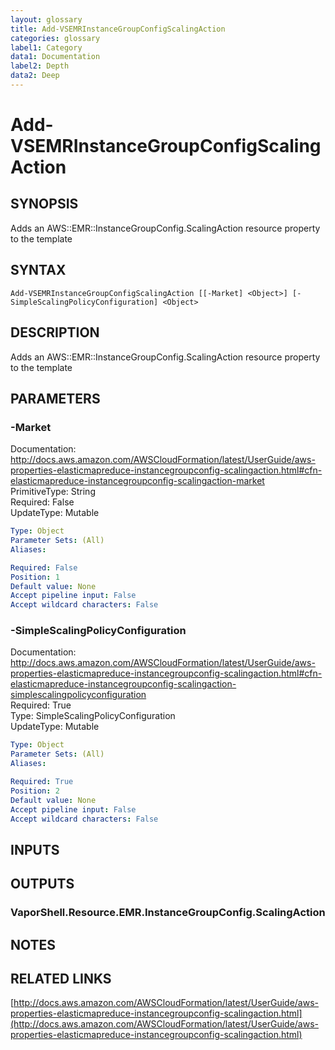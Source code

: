 ```yaml
---
layout: glossary
title: Add-VSEMRInstanceGroupConfigScalingAction
categories: glossary
label1: Category
data1: Documentation
label2: Depth
data2: Deep
---
```


# Add-VSEMRInstanceGroupConfigScalingAction

## SYNOPSIS
Adds an AWS::EMR::InstanceGroupConfig.ScalingAction resource property to the template

## SYNTAX

```
Add-VSEMRInstanceGroupConfigScalingAction [[-Market] <Object>] [-SimpleScalingPolicyConfiguration] <Object>
```

## DESCRIPTION
Adds an AWS::EMR::InstanceGroupConfig.ScalingAction resource property to the template

## PARAMETERS

### -Market
Documentation: http://docs.aws.amazon.com/AWSCloudFormation/latest/UserGuide/aws-properties-elasticmapreduce-instancegroupconfig-scalingaction.html#cfn-elasticmapreduce-instancegroupconfig-scalingaction-market    
PrimitiveType: String    
Required: False    
UpdateType: Mutable

```yaml
Type: Object
Parameter Sets: (All)
Aliases: 

Required: False
Position: 1
Default value: None
Accept pipeline input: False
Accept wildcard characters: False
```

### -SimpleScalingPolicyConfiguration
Documentation: http://docs.aws.amazon.com/AWSCloudFormation/latest/UserGuide/aws-properties-elasticmapreduce-instancegroupconfig-scalingaction.html#cfn-elasticmapreduce-instancegroupconfig-scalingaction-simplescalingpolicyconfiguration    
Required: True    
Type: SimpleScalingPolicyConfiguration    
UpdateType: Mutable

```yaml
Type: Object
Parameter Sets: (All)
Aliases: 

Required: True
Position: 2
Default value: None
Accept pipeline input: False
Accept wildcard characters: False
```

## INPUTS

## OUTPUTS

### VaporShell.Resource.EMR.InstanceGroupConfig.ScalingAction

## NOTES

## RELATED LINKS

[http://docs.aws.amazon.com/AWSCloudFormation/latest/UserGuide/aws-properties-elasticmapreduce-instancegroupconfig-scalingaction.html](http://docs.aws.amazon.com/AWSCloudFormation/latest/UserGuide/aws-properties-elasticmapreduce-instancegroupconfig-scalingaction.html)

